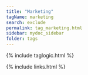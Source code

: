 ```yaml
---
title: "Marketing"
tagName: marketing
search: exclude
permalink: tag_marketing.html
sidebar: mydoc_sidebar
folder: tags
---
```

{% include taglogic.html %}

{% include links.html %}
